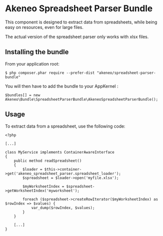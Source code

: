 Akeneo Spreadsheet Parser Bundle
================================

This component is designed to extract data from spreadsheets, while being easy on resources, even for large files.

The actual version of the spreadsheet parser only works with xlsx files.


Installing the bundle
---------------------

From your application root:

    $ php composer.phar require --prefer-dist "akeneo/spreadsheet-parser-bundle"


You will then have to add the bundle to your AppKernel :

    $bundles[] = new Akeneo\Bundle\SpreadsheetParserBundle\AkeneoSpreadsheetParserBundle();


Usage
-----

To extract data from a spreadsheet, use the following code:

    <?php

    [...]

    class MyService implements ContainerAwareInterface
    {
        public method readSpreadsheet()
        {
            $loader = $this->container->get('akeneo_spreadsheet_parser.spreadsheet_loader');
            $spreadsheet = $loader->open('myfile.xlsx');

            $myWorksheetIndex = $spreadsheet->getWorksheetIndex('myworksheet');

            foreach ($spreadsheet->createRowIterator($myWorksheetIndex) as $rowIndex => $values) {
                var_dump($rowIndex, $values);
            }
        }

        [...]
    }

